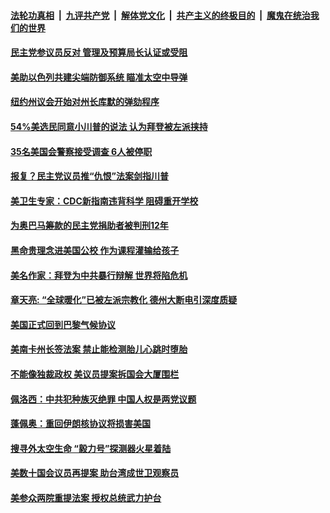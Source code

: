 

####  [法轮功真相](../../../../basic/blob/master/README.md?t=02201601) &nbsp;|&nbsp; [九评共产党](../../../../9ping.md/blob/master/README.md?t=02201601) &nbsp;|&nbsp; [解体党文化](../../../../jtdwh.md/blob/master/README.md?t=02201601)  &nbsp;|&nbsp; [共产主义的终极目的](../../../../gczydzjmd.md/blob/master/README.md?t=02201601) &nbsp;|&nbsp; [魔鬼在统治我们的世界](../../../../mgztzwmdsj.md/blob/master/README.md?t=02201601) 

#### [民主党参议员反对  管理及预算局长认证或受阻 ](../pages/soh6/476222.md?t=02201601) 
#### [美助以色列共建尖端防御系统 瞄准太空中导弹](../pages/soh6/476288.md?t=02201601) 
#### [纽约州议会开始对州长库默的弹劾程序](../pages/soh6/476273.md?t=02201601) 
#### [54%美选民同意小川普的说法 认为拜登被左派挟持](../pages/soh6/476270.md?t=02201601) 
#### [35名美国会警察接受调查 6人被停职](../pages/soh6/476261.md?t=02201601) 
#### [报复？民主党议员推“仇恨”法案剑指川普](../pages/soh6/476252.md?t=02201601) 
#### [美卫生专家：CDC新指南违背科学 阻碍重开学校](../pages/soh6/476243.md?t=02201601) 
#### [为奥巴马筹款的民主党捐助者被判刑12年](../pages/soh6/476201.md?t=02201601) 
#### [黑命贵理念进美国公校 作为课程灌输给孩子](../pages/soh6/476225.md?t=02201601) 
#### [美名作家：拜登为中共暴行辩解 世界将陷危机](../pages/soh6/476195.md?t=02201601) 
#### [章天亮: “全球暖化”已被左派宗教化 德州大断电引深度质疑](../pages/soh6/476210.md?t=02201601) 
#### [美国正式回到巴黎气候协议](../pages/soh6/476213.md?t=02201601) 
#### [美南卡州长签法案 禁止能检测胎儿心跳时堕胎](../pages/soh6/476198.md?t=02201601) 
#### [不能像独裁政权 美议员提案拆国会大厦围栏](../pages/soh6/476174.md?t=02201601) 
#### [佩洛西：中共犯种族灭绝罪 中国人权是两党议题](../pages/soh6/476180.md?t=02201601) 
#### [蓬佩奥：重回伊朗核协议将损害美国 ](../pages/soh6/476168.md?t=02201601) 
#### [搜寻外太空生命 “毅力号”探测器火星着陆](../pages/soh6/475988.md?t=02201601) 
#### [美数十国会议员再提案 助台湾成世卫观察员 ](../pages/soh6/476156.md?t=02201601) 
#### [美参众两院重提法案  授权总统武力护台](../pages/soh6/475991.md?t=02201601) 
